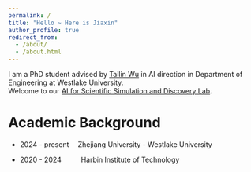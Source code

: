 ```yaml
---
permalink: /
title: "Hello ~ Here is Jiaxin"
author_profile: true
redirect_from: 
  - /about/
  - /about.html
---
```


I am a PhD student advised by [Tailin Wu](http://tailin.org) in AI direction in Department of Engineering at Westlake University.<br/>Welcome to our [AI for Scientific Simulation and Discovery Lab](https://ai4s.lab.westlake.edu.cn/). 

Academic Background
======

- 2024 - present &emsp;Zhejiang University - Westlake University

- 2020 - 2024 &emsp; &emsp;  Harbin Institute of Technology

